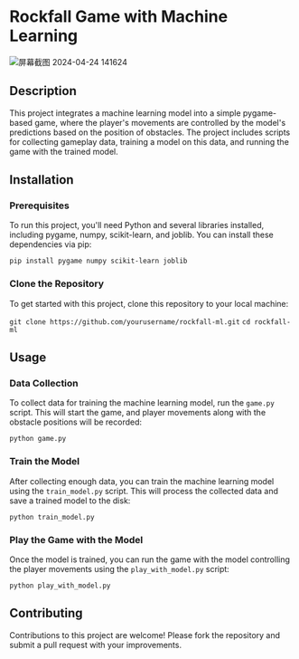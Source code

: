 # Rockfall Game with Machine Learning
![屏幕截图 2024-04-24 141624](https://github.com/huiishan99/Python_Rockfall/assets/61934115/80c177e3-445b-4448-94b2-3b34a3a2ea08)


## Description
This project integrates a machine learning model into a simple pygame-based game, where the player's movements are controlled by the model's predictions based on the position of obstacles. The project includes scripts for collecting gameplay data, training a model on this data, and running the game with the trained model.

## Installation

### Prerequisites
To run this project, you'll need Python and several libraries installed, including pygame, numpy, scikit-learn, and joblib. You can install these dependencies via pip:

```pip install pygame numpy scikit-learn joblib```

### Clone the Repository
To get started with this project, clone this repository to your local machine:

```git clone https://github.com/yourusername/rockfall-ml.git```
```cd rockfall-ml```

## Usage

### Data Collection
To collect data for training the machine learning model, run the `game.py` script. This will start the game, and player movements along with the obstacle positions will be recorded:

```python game.py```

### Train the Model
After collecting enough data, you can train the machine learning model using the `train_model.py` script. This will process the collected data and save a trained model to the disk:

```python train_model.py```

### Play the Game with the Model
Once the model is trained, you can run the game with the model controlling the player movements using the `play_with_model.py` script:

```python play_with_model.py```


## Contributing
Contributions to this project are welcome! Please fork the repository and submit a pull request with your improvements.







